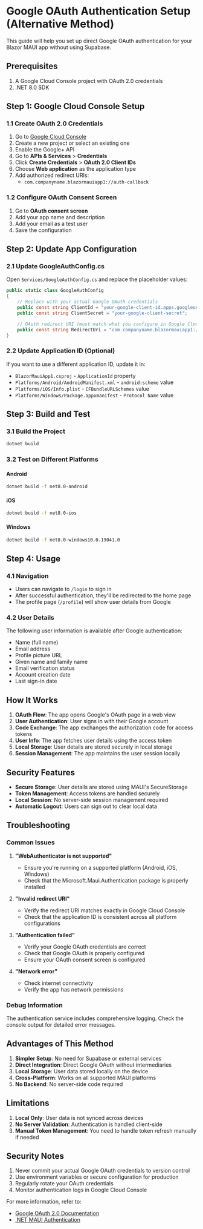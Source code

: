 # Google OAuth Authentication Setup (Alternative Method)

This guide will help you set up direct Google OAuth authentication for your Blazor MAUI app without using Supabase.

## Prerequisites

1. A Google Cloud Console project with OAuth 2.0 credentials
2. .NET 8.0 SDK

## Step 1: Google Cloud Console Setup

### 1.1 Create OAuth 2.0 Credentials

1. Go to [Google Cloud Console](https://console.cloud.google.com/)
2. Create a new project or select an existing one
3. Enable the Google+ API
4. Go to **APIs & Services** > **Credentials**
5. Click **Create Credentials** > **OAuth 2.0 Client IDs**
6. Choose **Web application** as the application type
7. Add authorized redirect URIs:
   - `com.companyname.blazormauiapp1://auth-callback`

### 1.2 Configure OAuth Consent Screen

1. Go to **OAuth consent screen**
2. Add your app name and description
3. Add your email as a test user
4. Save the configuration

## Step 2: Update App Configuration

### 2.1 Update GoogleAuthConfig.cs

Open `Services/GoogleAuthConfig.cs` and replace the placeholder values:

```csharp
public static class GoogleAuthConfig
{
    // Replace with your actual Google OAuth credentials
    public const string ClientId = "your-google-client-id.apps.googleusercontent.com";
    public const string ClientSecret = "your-google-client-secret";

    // OAuth redirect URI (must match what you configure in Google Cloud Console)
    public const string RedirectUri = "com.companyname.blazormauiapp1://auth-callback";
}
```

### 2.2 Update Application ID (Optional)

If you want to use a different application ID, update it in:

- `BlazorMauiApp1.csproj` - `ApplicationId` property
- `Platforms/Android/AndroidManifest.xml` - `android:scheme` value
- `Platforms/iOS/Info.plist` - `CFBundleURLSchemes` value
- `Platforms/Windows/Package.appxmanifest` - `Protocol Name` value

## Step 3: Build and Test

### 3.1 Build the Project

```bash
dotnet build
```

### 3.2 Test on Different Platforms

#### Android

```bash
dotnet build -f net8.0-android
```

#### iOS

```bash
dotnet build -f net8.0-ios
```

#### Windows

```bash
dotnet build -f net8.0-windows10.0.19041.0
```

## Step 4: Usage

### 4.1 Navigation

- Users can navigate to `/login` to sign in
- After successful authentication, they'll be redirected to the home page
- The profile page (`/profile`) will show user details from Google

### 4.2 User Details

The following user information is available after Google authentication:

- Name (full name)
- Email address
- Profile picture URL
- Given name and family name
- Email verification status
- Account creation date
- Last sign-in date

## How It Works

1. **OAuth Flow**: The app opens Google's OAuth page in a web view
2. **User Authentication**: User signs in with their Google account
3. **Code Exchange**: The app exchanges the authorization code for access tokens
4. **User Info**: The app fetches user details using the access token
5. **Local Storage**: User details are stored securely in local storage
6. **Session Management**: The app maintains the user session locally

## Security Features

- **Secure Storage**: User details are stored using MAUI's SecureStorage
- **Token Management**: Access tokens are handled securely
- **Local Session**: No server-side session management required
- **Automatic Logout**: Users can sign out to clear local data

## Troubleshooting

### Common Issues

1. **"WebAuthenticator is not supported"**

   - Ensure you're running on a supported platform (Android, iOS, Windows)
   - Check that the Microsoft.Maui.Authentication package is properly installed

2. **"Invalid redirect URI"**

   - Verify the redirect URI matches exactly in Google Cloud Console
   - Check that the application ID is consistent across all platform configurations

3. **"Authentication failed"**

   - Verify your Google OAuth credentials are correct
   - Check that Google OAuth is properly configured
   - Ensure your OAuth consent screen is configured

4. **"Network error"**
   - Check internet connectivity
   - Verify the app has network permissions

### Debug Information

The authentication service includes comprehensive logging. Check the console output for detailed error messages.

## Advantages of This Method

1. **Simpler Setup**: No need for Supabase or external services
2. **Direct Integration**: Direct Google OAuth without intermediaries
3. **Local Storage**: User data stored locally on the device
4. **Cross-Platform**: Works on all supported MAUI platforms
5. **No Backend**: No server-side code required

## Limitations

1. **Local Only**: User data is not synced across devices
2. **No Server Validation**: Authentication is handled client-side
3. **Manual Token Management**: You need to handle token refresh manually if needed

## Security Notes

1. Never commit your actual Google OAuth credentials to version control
2. Use environment variables or secure configuration for production
3. Regularly rotate your OAuth credentials
4. Monitor authentication logs in Google Cloud Console

For more information, refer to:

- [Google OAuth 2.0 Documentation](https://developers.google.com/identity/protocols/oauth2)
- [.NET MAUI Authentication](https://docs.microsoft.com/en-us/dotnet/maui/platform-integration/communication/authentication)
